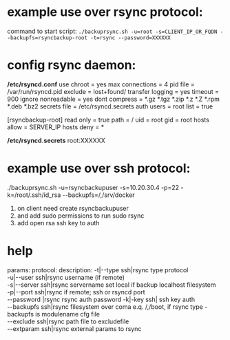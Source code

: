 # example use over rsync protocol:
command to start script:
`./backuprsync.sh -u=root -s=CLIENT_IP_OR_FQDN --backupfs=rsyncbackup-root -t=rsync --password=XXXXXX `
# config rsync daemon:
**/etc/rsyncd.conf**
use chroot = yes
max connections = 4
pid file = /var/run/rsyncd.pid
exclude = lost+found/
transfer logging = yes
timeout = 900
ignore nonreadable = yes
dont compress   = *.gz *.tgz *.zip *.z *.Z *.rpm *.deb *.bz2
secrets file = /etc/rsyncd.secrets 
auth users = root
list = true

[rsyncbackup-root]
read only = true
path = /
uid = root
gid = root
hosts allow = SERVER_IP
hosts deny = *

**/etc/rsyncd.secrets**
root:XXXXXX


# example use over ssh protocol:
./backuprsync.sh -u=rsyncbackupuser -s=10.20.30.4 -p=22 -k=/root/.ssh/id_rsa --backupfs=/,/srv/docker

1. on client need create rsyncbackupuser
2. and add sudo permissions to run sudo rsync
3. add open rsa ssh key to auth

# help
params:     protocol: description:
-t|--type   ssh|rsync type protocol                                            
-u|--user   ssh|rsync username (if remote)                                         
-s|--server ssh|rsync servername set local if backup localhost filesystem                                          
-p|--port   ssh|rsync if remote; ssh or rsyncd port                                            
--password     |rsync rsync auth password
-k|-key     ssh|      ssh key auth                                         
--backupfs  ssh|rsync filesystem over coma e.q. /,/boot, if rsync type - backupfs is modulename cfg file       
--exclude   ssh|rsync path file to excludefile                                         
--extparam  ssh|rsync external params to rsync
